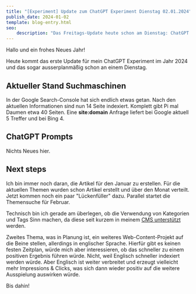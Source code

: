 ```yaml
---
title: "[Experiment] Update zum ChatGPT Experiment Dienstag 02.01.2024"
publish_date: 2024-01-02
template: blog-entry.html
seo:
    description: "Das Freitags-Update heute schon am Dienstag: ChatGPT für Web-Content-Projekte Stand 02.01.2024"
---
```

Hallo und ein frohes Neues Jahr!

Heute kommt das erste Update für mein ChatGPT Experiment im Jahr 2024 und das sogar ausserplanmäßig schon an einem Dienstag.


## Aktueller Stand Suchmaschinen

In der Google Search-Console hat sich endlich etwas getan. Nach den aktuellen Informationen sind nun 14 Seite indexiert. Komplett gibt Pi mal Daumen etwa 40 Seiten.
Eine **site:domain** Anfrage liefert bei Google aktuell 5 Treffer und bei Bing 4.

## ChatGPT Prompts

Nichts Neues hier.

## Next steps

Ich bin immer noch daran, die Artikel für den Januar zu erstellen. Für die aktuellen Themen wurden schon Artikel erstellt und über den Monat verteilt. Jetzt kommen noch ein paar "Lückenfüller" dazu.
Parallel startet die Themensuche für Februar.

Technisch bin ich gerade am überlegen, ob die Verwendung von Kategorien und Tags Sinn machen, da diese seit kurzem in meinem [CMS unterstützt](/blog/2023-12/cms-taxonomy-support) werden.

Zweites Thema, was in Planung ist, ein weiteres Web-Content-Projekt auf die Beine stellen, allerdings in englischer Sprache. Hierfür gibt es keinen festen Zeitplan, würde mich aber interessieren, ob das schneller zu einem positiven Ergebnis führen würde. Nicht, weil Englisch schneller indexiert werden würde. Aber Englisch ist weiter verbreitet und erzeugt vielleicht mehr Impressions & Clicks, was sich dann wieder positiv auf die weitere Ausspielung auswirken würde.


Bis dahin!